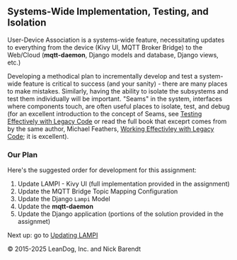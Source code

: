 ## Systems-Wide Implementation, Testing, and Isolation

User-Device Association is a systems-wide feature, necessitating updates to everything from the device (Kivy UI, MQTT Broker Bridge) to the Web/Cloud (**mqtt-daemon**, Django models and database, Django views, etc.)

Developing a methodical plan to incrementally develop and test a system-wide feature is critical to success (and your sanity) - there are many places to make mistakes.  Similarly, having the ability to isolate the subsystems and test them individually will be important.  "Seams" in the system, interfaces where components touch, are often useful places to isolate, test, and debug (for an excellent introduction to the concept of Seams, see [Testing Effectively with Legacy Code](http://www.informit.com/articles/article.aspx?p=359417&seqNum=3) or read the full book that exceprt comes from by the same author, Michael Feathers, [Working Effectivley with Legacy Code](https://www.amazon.com/Working-Effectively-Legacy-Michael-Feathers/dp/0131177052); it is excellent).

### Our Plan

Here's the suggested order for development for this assignment:

1. Update LAMPI - Kivy UI (full implementation provided in the assignment)
1. Update the MQTT Bridge Topic Mapping Configuration
2. Update the Django `Lampi` Model 
2. Update the **mqtt-daemon**
3. Update the Django application (portions of the solution provided in the assignmet)


Next up: go to [Updating LAMPI](../07.5_Updating_LAMPI/README.md)

&copy; 2015-2025 LeanDog, Inc. and Nick Barendt
